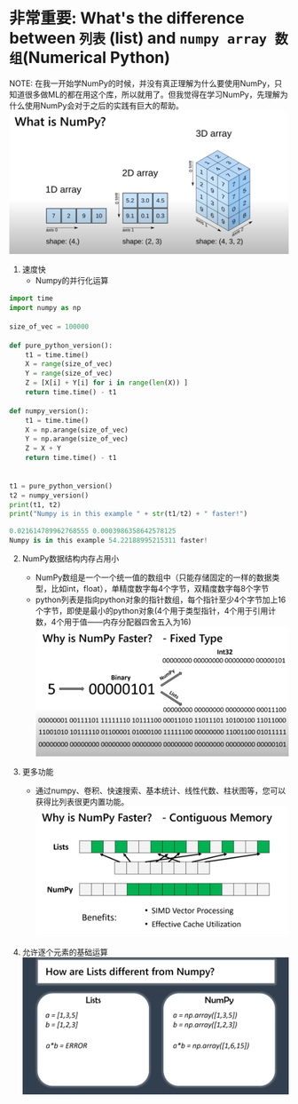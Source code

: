 # 非常重要: What's the difference between `列表` (list) and `numpy array 数组`(Numerical Python)

NOTE: 在我一开始学NumPy的时候，并没有真正理解为什么要使用NumPy，只知道很多做ML的都在用这个库，所以就用了。但我觉得在学习NumPy，先理解为什么使用NumPy会对于之后的实践有巨大的帮助。
![Numpy](/Module3/numpy/img/6381635634163_.pic_hd.jpg)

1. 速度快
   - Numpy的并行化运算
```python
import time
import numpy as np

size_of_vec = 100000

def pure_python_version():
    t1 = time.time()
    X = range(size_of_vec)
    Y = range(size_of_vec)
    Z = [X[i] + Y[i] for i in range(len(X)) ]
    return time.time() - t1

def numpy_version():
    t1 = time.time()
    X = np.arange(size_of_vec)
    Y = np.arange(size_of_vec)
    Z = X + Y
    return time.time() - t1


t1 = pure_python_version()
t2 = numpy_version()
print(t1, t2)
print("Numpy is in this example " + str(t1/t2) + " faster!")

```

```python
0.021614789962768555 0.0003986358642578125
Numpy is in this example 54.22188995215311 faster!
```

2. NumPy数据结构内存占用小
   - NumPy数组是一个一个统一值的数组中（只能存储固定的一样的数据类型，比如int，float），单精度数字每4个字节，双精度数字每8个字节
   - python列表是指向python对象的指针数组，每个指针至少4个字节加上16个字节，即使是最小的python对象(4个用于类型指针，4个用于引用计数，4个用于值——内存分配器四舍五入为16)
![Memory](/Module3/numpy/img/6411635634299_.pic_hd.jpg)

3. 更多功能
   - 通过numpy、卷积、快速搜索、基本统计、线性代数、柱状图等，您可以获得比列表很更内置功能。
![Function](/Module3/numpy/img/6431635634620_.pic_hd.jpg)
4. 允许逐个元素的基础运算
![elementwise](/Module3/numpy/img/6451635634658_.pic_hd.jpg)
